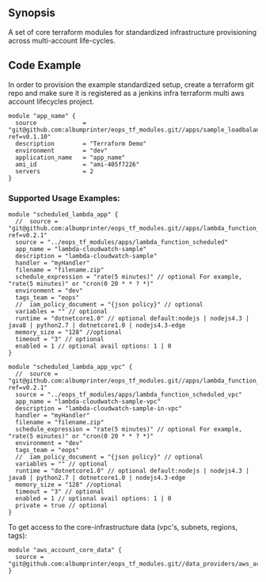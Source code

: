 ## Synopsis

A set of core terraform modules for standardized infrastructure provisioning across multi-account life-cycles.

## Code Example

In order to provision the example standardized setup, create a terraform git repo and make sure it is registered 
as a jenkins infra terraform multi aws account lifecycles project.

```hcl-terraform
module "app_name" {
  source             = "git@github.com:albumprinter/eops_tf_modules.git//apps/sample_loadbalanced_application?ref=v0.1.10"
  description        = "Terraform Demo"
  environment        = "dev"
  application_name   = "app_name"
  ami_id             = "ami-405f7226"
  servers            = 2
}
```
### Supported Usage Examples:
```hcl-terraform
module "scheduled_lambda_app" {
  //  source = "git@github.com:albumprinter/eops_tf_modules.git//apps/lambda_function_scheduled?ref=v0.2.1"
  source = "../eops_tf_modules/apps/lambda_function_scheduled"
  app_name = "lambda-cloudwatch-sample"
  description = "lambda-cloudwatch-sample"
  handler = "myHandler"
  filename = "filename.zip"
  schedule_expression = "rate(5 minutes)" // optional For example, "rate(5 minutes)" or "cron(0 20 * * ? *)"
  environment = "dev"
  tags_team = "eops"
  //  iam_policy_document = "{json policy}" // optional
  variables = "" // optional
  runtime = "dotnetcore1.0" // optional default:nodejs | nodejs4.3 | java8 | python2.7 | dotnetcore1.0 | nodejs4.3-edge
  memory_size = "128" //optional
  timeout = "3" // optional
  enabled = 1 // optional avail options: 1 | 0
}

module "scheduled_lambda_app_vpc" {
  //  source = "git@github.com:albumprinter/eops_tf_modules.git//apps/lambda_function_scheduled_vpc?ref=v0.2.1"
  source = "../eops_tf_modules/apps/lambda_function_scheduled_vpc"
  app_name = "lambda-cloudwatch-sample-vpc"
  description = "lambda-cloudwatch-sample-in-vpc"
  handler = "myHandler"
  filename = "filename.zip"
  schedule_expression = "rate(5 minutes)" // optional For example, "rate(5 minutes)" or "cron(0 20 * * ? *)"
  environment = "dev"
  tags_team = "eops"
  //  iam_policy_document = "{json policy}" // optional
  variables = "" // optional
  runtime = "dotnetcore1.0" // optional default:nodejs | nodejs4.3 | java8 | python2.7 | dotnetcore1.0 | nodejs4.3-edge
  memory_size = "128" //optional
  timeout = "3" // optional
  enabled = 1 // optional avail options: 1 | 0
  private = true // optional
}
```


To get access to the core-infrastructure data (vpc's, subnets, regions, tags):
```hcl-terraform
module "aws_account_core_data" {
  source = "git@github.com:albumprinter/eops_tf_modules.git//data_providers/aws_account_core_data"
}
```
